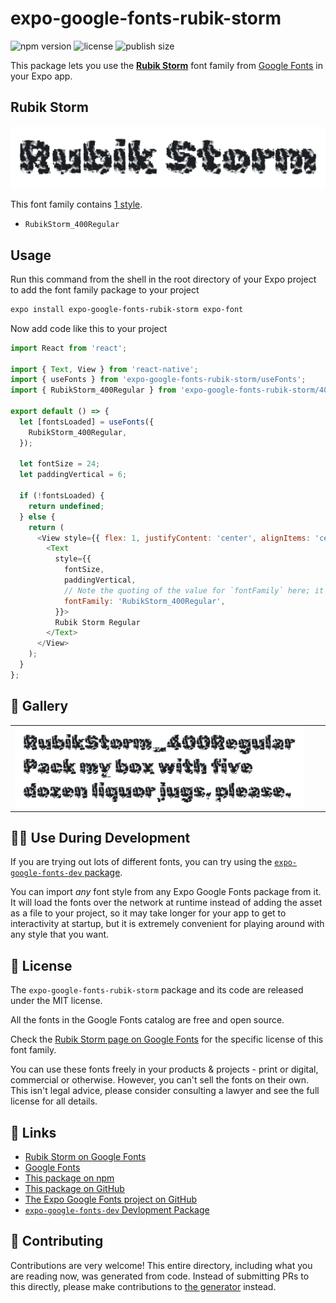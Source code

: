 # expo-google-fonts-rubik-storm

![npm version](https://flat.badgen.net/npm/v/expo-google-fonts-rubik-storm)
![license](https://flat.badgen.net/github/license/expo/google-fonts)
![publish size](https://flat.badgen.net/packagephobia/install/expo-google-fonts-rubik-storm)

This package lets you use the [**Rubik Storm**](https://fonts.google.com/specimen/Rubik+Storm) font family from [Google Fonts](https://fonts.google.com/) in your Expo app.

## Rubik Storm

![Rubik Storm](./font-family.png)

This font family contains [1 style](#-gallery).

- `RubikStorm_400Regular`

## Usage

Run this command from the shell in the root directory of your Expo project to add the font family package to your project
```sh
expo install expo-google-fonts-rubik-storm expo-font
```

Now add code like this to your project
```js
import React from 'react';

import { Text, View } from 'react-native';
import { useFonts } from 'expo-google-fonts-rubik-storm/useFonts';
import { RubikStorm_400Regular } from 'expo-google-fonts-rubik-storm/400Regular';

export default () => {
  let [fontsLoaded] = useFonts({
    RubikStorm_400Regular,
  });

  let fontSize = 24;
  let paddingVertical = 6;

  if (!fontsLoaded) {
    return undefined;
  } else {
    return (
      <View style={{ flex: 1, justifyContent: 'center', alignItems: 'center' }}>
        <Text
          style={{
            fontSize,
            paddingVertical,
            // Note the quoting of the value for `fontFamily` here; it expects a string!
            fontFamily: 'RubikStorm_400Regular',
          }}>
          Rubik Storm Regular
        </Text>
      </View>
    );
  }
};

```

## 🔡 Gallery


||||
|-|-|-|
|![RubikStorm_400Regular](.//400Regular/RubikStorm_400Regular.ttf.png)||||


## 👩‍💻 Use During Development

If you are trying out lots of different fonts, you can try using the [`expo-google-fonts-dev` package](https://github.com/freeboub/google-fonts/tree/master/font-packages/dev#readme).

You can import *any* font style from any Expo Google Fonts package from it. It will load the fonts
over the network at runtime instead of adding the asset as a file to your project, so it may take longer
for your app to get to interactivity at startup, but it is extremely convenient
for playing around with any style that you want.

## 📖 License

The `expo-google-fonts-rubik-storm` package and its code are released under the MIT license.

All the fonts in the Google Fonts catalog are free and open source.

Check the [Rubik Storm page on Google Fonts](https://fonts.google.com/specimen/Rubik+Storm) for the specific license of this font family.

You can use these fonts freely in your products & projects - print or digital, commercial or otherwise. However, you can't sell the fonts on their own. This isn't legal advice, please consider consulting a lawyer and see the full license for all details.

## 🔗 Links

- [Rubik Storm on Google Fonts](https://fonts.google.com/specimen/Rubik+Storm)
- [Google Fonts](https://fonts.google.com/)
- [This package on npm](https://www.npmjs.com/package/expo-google-fonts-rubik-storm)
- [This package on GitHub](https://github.com/freeboub/google-fonts/tree/master/font-packages/rubik-storm)
- [The Expo Google Fonts project on GitHub](https://github.com/freeboub/google-fonts)
- [`expo-google-fonts-dev` Devlopment Package](https://github.com/freeboub/google-fonts/tree/master/font-packages/dev)

## 🤝 Contributing

Contributions are very welcome! This entire directory, including what you are reading now, was generated from code. Instead of submitting PRs to this directly, please make contributions to [the generator](https://github.com/freeboub/google-fonts/tree/master/packages/generator) instead.
